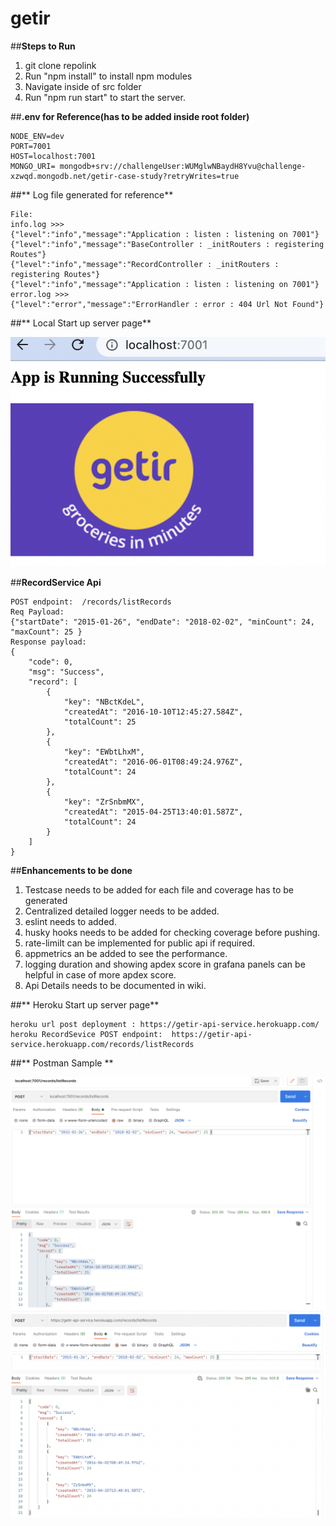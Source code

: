 # getir

##**Steps to Run**

1. git clone repolink
2. Run "npm install" to install npm modules
3. Navigate inside of src folder
4. Run "npm run start" to start the server.

##**.env for Reference(has to be added inside root folder)**
```
NODE_ENV=dev
PORT=7001
HOST=localhost:7001
MONGO_URI= mongodb+srv://challengeUser:WUMglwNBaydH8Yvu@challenge-xzwqd.mongodb.net/getir-case-study?retryWrites=true
```
##** Log file generated for reference**
```
File:
info.log >>>
{"level":"info","message":"Application : listen : listening on 7001"}
{"level":"info","message":"BaseController : _initRouters : registering Routes"}
{"level":"info","message":"RecordController : _initRouters : registering Routes"}
{"level":"info","message":"Application : listen : listening on 7001"}
error.log >>>
{"level":"error","message":"ErrorHandler : error : 404 Url Not Found"}
```
##** Local Start up server page**

<img src="https://github.com/anil-moharana/assets/blob/main/Screenshot%202022-01-10%20at%207.44.43%20AM.png" width="600">  
    
##**RecordService Api**
```
POST endpoint:  /records/listRecords
Req Payload:
{"startDate": "2015-01-26", "endDate": "2018-02-02", "minCount": 24, "maxCount": 25 }
Response payload: 
{
    "code": 0,
    "msg": "Success",
    "record": [
        {
            "key": "NBctKdeL",
            "createdAt": "2016-10-10T12:45:27.584Z",
            "totalCount": 25
        },
        {
            "key": "EWbtLhxM",
            "createdAt": "2016-06-01T08:49:24.976Z",
            "totalCount": 24
        },
        {
            "key": "ZrSnbmMX",
            "createdAt": "2015-04-25T13:40:01.587Z",
            "totalCount": 24
        }
    ]
}
```
##**Enhancements to be done**
1. Testcase needs to be added for each file and coverage has to be generated
2. Centralized detailed logger needs to be added.
3. eslint needs to added.
4. husky hooks needs to be added for checking coverage before pushing.
5. rate-limilt can be implemented for public api if required.
6. appmetrics an be added to see the performance.
7. logging duration and showing apdex score in grafana panels can be helpful in case of more apdex score.
8. Api Details needs to be documented in wiki.

    
    
 ##** Heroku Start up server page**
 ```
 heroku url post deployment : https://getir-api-service.herokuapp.com/
 heroku RecordSevice POST endpoint:  https://getir-api-service.herokuapp.com/records/listRecords
 ```
 ##** Postman Sample **

<img src="https://github.com/anil-moharana/assets/blob/main/postman_RecordService.png" width="600">
<img src="https://github.com/anil-moharana/assets/blob/main/Screenshot%202022-01-10%20at%207.57.19%20AM.png" width="600">  

